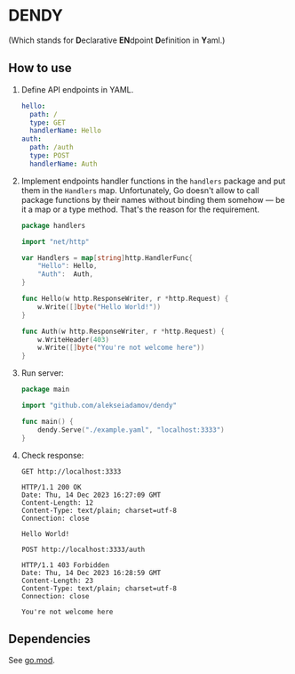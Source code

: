 # DENDY

(Which stands for **D**eclarative **EN**dpoint **D**efinition in **Y**aml.)

## How to use

1. Define API endpoints in YAML.

    ```yaml
    hello:
      path: /
      type: GET
      handlerName: Hello
    auth:
      path: /auth
      type: POST
      handlerName: Auth
    ```

2. Implement endpoints handler functions in the `handlers` package and put them in the `Handlers` map.
   Unfortunately, Go doesn't allow to call package functions by their names without binding them somehow &mdash; be it a map or a type method. That's the reason for the requirement.

    ```go
    package handlers

    import "net/http"

    var Handlers = map[string]http.HandlerFunc{
        "Hello": Hello,
        "Auth":  Auth,
    }

    func Hello(w http.ResponseWriter, r *http.Request) {
        w.Write([]byte("Hello World!"))
    }

    func Auth(w http.ResponseWriter, r *http.Request) {
        w.WriteHeader(403)
        w.Write([]byte("You're not welcome here"))
    }
    ```

3. Run server:

    ```go
    package main

    import "github.com/alekseiadamov/dendy"

    func main() {
        dendy.Serve("./example.yaml", "localhost:3333")
    }
    ```

4. Check response:

    ```http
    GET http://localhost:3333

    HTTP/1.1 200 OK
    Date: Thu, 14 Dec 2023 16:27:09 GMT
    Content-Length: 12
    Content-Type: text/plain; charset=utf-8
    Connection: close

    Hello World!
    ```

    ```http
    POST http://localhost:3333/auth

    HTTP/1.1 403 Forbidden
    Date: Thu, 14 Dec 2023 16:28:59 GMT
    Content-Length: 23
    Content-Type: text/plain; charset=utf-8
    Connection: close

    You're not welcome here
    ```

## Dependencies

See [go.mod](./go.mod).
